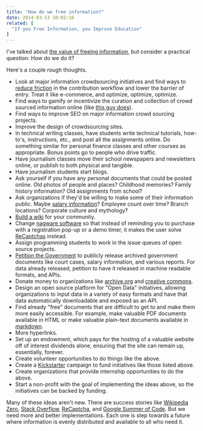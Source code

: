 ```yaml
---
title: "How do we free information?"
date: 2014-03-13 10:02:16
related: [
  "If you Free Information, you Improve Education"
]
---
```


I've talked about [the value of freeing information][1], but consider a practical question: How do we do it?

Here's a couple rough thoughts.

* Look at major information crowdsourcing initiatives and find ways to [reduce friction][2] in the contribution workflow and lower the barrier of entry. Treat it like e-commerce, and optimize, optimize, optimize.
* Find ways to gamify or incentivize the curation and collection of crowd sourced information online (like [this guy does][3]).
* Find ways to improve SEO on major information crowd sourcing projects.
* Improve the design of crowdsourcing sites.
* In technical writing classes, have students write technical tutorials, how-to's, instructions, etc., and post all the assignments online. Do something similar for personal finance classes and other courses as appropriate. Bonus points go to people who drive traffic.
* Have journalism classes move their school newspapers and newsletters online, or publish to both physical and tangible.
* Have journalism students start blogs.
* Ask yourself if you have any personal documents that could be posted online. Old photos of people and places? Childhood memories? Family history information? Old assignments from school?
* Ask organizations if they'd be willing to make some of their information public. Maybe [salary information][4]? Employee count over time? Branch locations? Corporate culture and mythology?
* [Build a wiki][5] for your community.
* Change [nagware software][6] so that instead of reminding you to purchase with a registration pop-up or a demo timer, it makes the user solve [ReCaptchas][7] instead.
* Assign programming students to work in the issue queues of open source projects.
* [Petition the Government][8] to publicly release archived government documents like court cases, salary information, and various reports. For data already released, petition to have it released in machine readable formats, and APIs.
* Donate money to organizations like [archive.org][9] and [creative commons][10].
* Design an open source platform for "Open Data" initiatives, allowing organizations to input data in a variety of easy formats and have that data automatically downloadable and exposed as an API.
* Find already "free" documents that are difficult to get to and make them more easily accessible. For example, make valuable PDF documents available in HTML or make valuable plain-text documents available in [markdown][11].
* More hyperlinks.
* Set up an endowment, which pays for the hosting of a valuable website off of interest dividends alone, ensuring that the site can remain up, essentially, forever.
* Create volunteer opportunities to do things like the above.
* Create a [Kickstarter][12] campaign to fund initiatives like those listed above.
* Create organizations that provide internship opportunities to do the above.
* Start a non-profit with the goal of implementing the ideas above, so the initiatives can be backed by funding.

Many of these ideas aren't new. There are success stories like [Wikipedia Zero][13], [Stack Overflow][14], [ReCaptcha][15], and [Google Summer of Code][16]. But we need more and better implementations. Each one is step towards a future where information is evenly distributed and available to all who need it.

 [1]: {{site.url}}/2014/03/06/if-you-free-information-you-improve-education/ "If you free information, you improve education"
 [2]: {{site.url}}/2013/07/16/friction-is-a-tool "Friction is a Tool"
 [3]: http://www.businessinsider.com/luis-von-ahn-creator-of-duolingo-recaptcha-2014-3
 [4]: http://open.bufferapp.com/introducing-open-salaries-at-buffer-including-our-transparent-formula-and-all-individual-salaries/
 [5]: http://www.wikia.com/Wikia
 [6]: https://en.wikipedia.org/wiki/Nagware
 [7]: http://www.google.com/recaptcha
 [8]: https://petitions.whitehouse.gov/
 [9]: https://archive.org/donate/index.php
 [10]: https://donate.creativecommons.org/
 [11]: https://en.wikipedia.org/wiki/Markdown
 [12]: https://www.kickstarter.com/
 [13]: http://en.wikipedia.org/wiki/Wikipedia_Zero
 [14]: http://stackoverflow.com/about
 [15]: https://www.google.com/recaptcha
 [16]: https://developers.google.com/open-source/soc/
